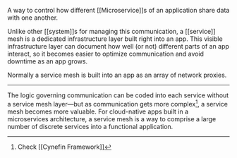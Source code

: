 A way to control how different [[Microservice]]s of an application share data with one another.
 
 Unlike other [[system]]s for managing this communication, a [[service]] mesh is a dedicated infrastructure layer built right into an app. This visible infrastructure layer can document how well (or not) different parts of an app interact, so it becomes easier to optimize communication and avoid downtime as an app grows.
 
 Normally a service mesh is built into an app as an array of network proxies.
 
 ---
 
 The logic governing communication can be coded into each service without a service mesh layer—but as communication gets more complex[^1], a service mesh becomes more valuable. For cloud-native apps built in a microservices architecture, a service mesh is a way to comprise a large number of discrete services into a functional application.
 
 [^1]: Check [[Cynefin Framework]]

